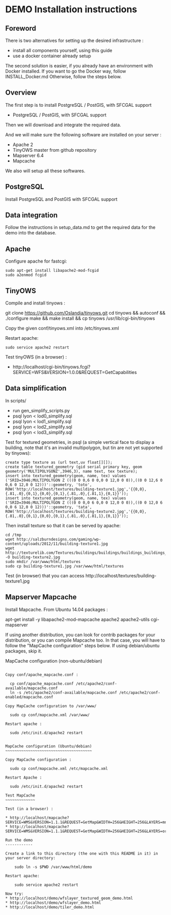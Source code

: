 DEMO Installation instructions
==============================

Foreword
--------

There is two alternatives for setting up the desired infrastructure :
* install all components yourself, using this guide
* use a docker container already setup

The second solution is easier, if you already have an environment with Docker installed.
If you want to go the Docker way, follow INSTALL_Docker.md
Otherwise, follow the steps below.

Overview
--------

The first step is to install PostgreSQL / PostGIS, with SFCGAL support
* PostgreSQL / PostGIS, with SFCGAL support

Then we will download and integrate the required data.

And we will make sure the following software are installed on your server :
* Apache 2
* TinyOWS master from github repository
* Mapserver 6.4
* Mapcache

We also will setup all these softwares.

PostgreSQL
----------

Install PostgreSQL and PostGIS with SFCGAL support

Data integration
----------------

Follow the instructions in setup_data.md to get the required data for the demo into the database.

Apache
------

Configure apache for fastcgi:

    sudo apt-get install libapache2-mod-fcgid
    sudo a2enmod fcgid

TinyOWS
-------

Compile and install tinyows :

  git clone https://github.com/Oslandia/tinyows.git
  cd tinyows && autoconf && ./configure 
  make && make install && cp tinyows /usr/lib/cgi-bin/tinyows

Copy the given conf/tinyows.xml into /etc/tinyows.xml

Restart apache:

    sudo service apache2 restart

Test tinyOWS (in a browser) :
* http://localhost/cgi-bin/tinyows.fcgi?SERVICE=WFS&VERSION=1.0.0&REQUEST=GetCapabilities

Data simplification
-------------------

In scripts/
* run gen_simplify_scripts.py
* psql lyon < lod0_simplify.sql
* psql lyon < lod1_simplify.sql
* psql lyon < lod2_simplify.sql
* psql lyon < lod3_simplify.sql

Test for textured geometries, in psql (a simple vertical face to display a building, note that it's an invalid multipolygon, but tin are not yet supported by tinyows):

    create type texture as (url text,uv float[][]);
    create table textured_geometry (gid serial primary key, geom geometry('MULTIPOLYGONZ',3946,3), name text, tex texture);
    insert into textured_geometry(geom, name, tex) values ('SRID=3946;MULTIPOLYGON Z (((0 0 0,6 0 0,0 0 12,0 0 0)),((0 0 12,6 0 0,6 0 12,0 0 12)))'::geometry, 'toto', ROW('http://localhost/textures/building-texture1.jpg','{{0,0},{.81,.0},{0,1},{0,0},{0,1},{.81,.0},{.81,1},{0,1}}'));
    insert into textured_geometry(geom, name, tex) values ('SRID=3946;MULTIPOLYGON Z (((0 0 0,0 6 0,0 0 12,0 0 0)),((0 0 12,0 6 0,0 6 12,0 0 12)))'::geometry, 'tata', ROW('http://localhost/textures/building-texture2.jpg','{{0,0},{.81,.0},{0,1},{0,0},{0,1},{.81,.0},{.81,1},{0,1}}'));

Then install texture so that it can be served by apache:

    cd /tmp
    wget http://salzburndesigns.com/gaming/wp-content/uploads/2012/11/building-texture1.jpg 
    wget http://texturelib.com/Textures/buildings/buildings/buildings_buildings_0095_01_preview.jpg -O building-texture2.jpg
    sudo mkdir /var/www/html/textures
    sudo cp building-texture1.jpg /var/www/html/textures

Test (in browser) that you can access http://localhost/textures/building-texture1.jpg

Mapserver Mapcache
------------------

Install Mapcache. 
From Ubuntu 14.04 packages :

  apt-get install -y libapache2-mod-mapcache apache2 apache2-utils cgi-mapserver

If using another distribution, you can look for contrib packages for your distribution, or you can compile Mapcache too. In that case, you will have to follow the "MapCache configuration" steps below. If using debian/ubuntu packages, skip it.

MapCache configuration (non-ubuntu/debian)
~~~~~~~~~~~~~~~~~~~~~~~~~~~~~~~~~~~~~~~~~~

Copy conf/apache_mapcache.conf :

  cp conf/apache_mapcache.conf /etc/apache2/conf-available/mapcache.conf
  ln -s /etc/apache2/conf-available/mapcache.conf /etc/apache2/conf-enabled/mapcache.conf

Copy MapCache configuration to /var/www/

  sudo cp conf/mapcache.xml /var/www/

Restart apache :

  sudo /etc/init.d/apache2 restart


MapCache configuration (Ubuntu/debian)
~~~~~~~~~~~~~~~~~~~~~~~~~~~~~~~~~~~~~~

Copy MapCache configuration :

  sudo cp conf/mapcache.xml /etc/mapcache.xml

Restart Apache :

  sudo /etc/init.d/apache2 restart

Test MapCache
~~~~~~~~~~~~~

Test (in a browser) :

* http://localhost/mapcache?SERVICE=WMS&VERSION=1.1.1&REQUEST=GetMap&WIDTH=256&HEIGHT=256&LAYERS=mnt&STYLES=&FORMAT=image/png&SRS=EPSG:3946&TILED=true&DPI=96&MAP_RESOLUTION=96&FORMAT_OPTIONS=dpi:96&TRANSPARENT=TRUE&BBOX=1848500,5172000,1850500,5174000
* http://localhost/mapcache?SERVICE=WMS&VERSION=1.1.1&REQUEST=GetMap&WIDTH=256&HEIGHT=256&LAYERS=ortho&STYLES=&FORMAT=image/png&SRS=EPSG:3946&TILED=true&DPI=96&MAP_RESOLUTION=96&FORMAT_OPTIONS=dpi:96&TRANSPARENT=TRUE&BBOX=1848500,5172000,1850500,5174000 

Run the demo
------------

Create a link to this directory (the one with this README in it) in your server directory:

    sudo ln -s $PWD /var/www/html/demo

Restart apache:

    sudo service apache2 restart

Now try:
* http://localhost/demo/wfslayer_textured_geom_demo.html
* http://localhost/demo/wfslayer_demo.html
* http://localhost/demo/tiler_demo.html

